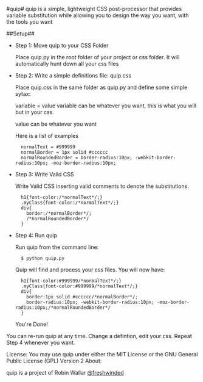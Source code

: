 #quip#
quip is a simple, lightweight CSS post-processor that provides variable substitution while allowing you to design the way you want, with the tools you want

##Setup##
* Step 1: Move quip to your CSS Folder
	
	Place quip.py in the root folder of your project or css folder. It will automatically hunt down all your css files
* Step 2: Write a simple definitions file: quip.css
	
	Place quip.css in the same folder as quip.py and define some simple sytax:

	variable = value
	variable can be whatever you want, this is what you will but in your css.
	
	value can be whatever you want
	
	Here is a list of examples

		normalText = #999999
		normalBorder = 1px solid #cccccc
		normalRoundedBorder = border-radius:10px; -webkit-border-radius:10px; -moz-border-radius:10px; 

* Step 3: Write Valid CSS

	Write Valid CSS inserting valid comments to denote the substitutions.	

		h1{font-color:/*normalText*/;}		 		
		.myClass{font-color:/*normalText*/;}		 			
		div{			
		  border:/*normalBorder*/;		
		  /*normalRoundedBorder*/
		}

 			
* Step 4: Run quip

	Run quip from the command line:
	 			
		$ python quip.py
	 			
	Quip will find and process your css files. You will now have:
	 			
		h1{font-color:#999999/*normalText*/;}
		.myClass{font-color:#999999/*normalText*/;}
		div{
		  border:1px solid #cccccc/*normalBorder*/;
		  border-radius:10px; -webkit-border-radius:10px; -moz-border-radius:10px;/*normalRoundedBorder*/
		}

	You're Done!

 			

You can re-run quip at any time. Change a defintion, edit your css. Repeat Step 4 whenever you want.

License:
You may use quip under either the MIT License or the GNU General Public License (GPL) Version 2
About:

quip is a project of Robin Wallar [@freshwinded](http://twitter.com/freshwinded)